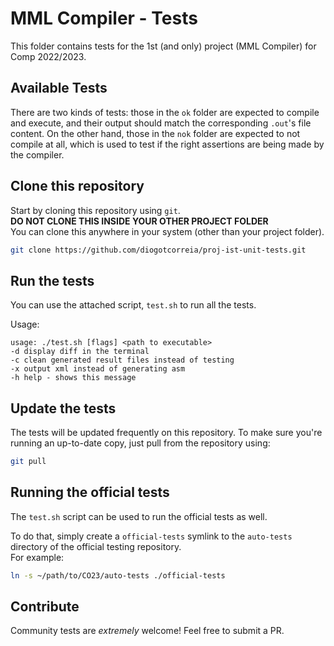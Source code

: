 # MML Compiler - Tests

This folder contains tests for the 1st (and only) project (MML Compiler) for Comp 2022/2023.

## Available Tests

There are two kinds of tests: those in the `ok` folder are expected to compile and execute,
and their output should match the corresponding `.out`'s file content.
On the other hand, those in the `nok` folder are expected to not compile at all, which is used
to test if the right assertions are being made by the compiler.

## Clone this repository

Start by cloning this repository using `git`.  
**DO NOT CLONE THIS INSIDE YOUR OTHER PROJECT FOLDER**  
You can clone this anywhere in your system (other than your project folder).

```bash
git clone https://github.com/diogotcorreia/proj-ist-unit-tests.git
```

## Run the tests

You can use the attached script, `test.sh` to run all the tests.

Usage:

```
usage: ./test.sh [flags] <path to executable>
-d display diff in the terminal
-c clean generated result files instead of testing
-x output xml instead of generating asm
-h help - shows this message
```

## Update the tests

The tests will be updated frequently on this repository.
To make sure you're running an up-to-date copy, just pull from the repository using:

```bash
git pull
```

## Running the official tests

The `test.sh` script can be used to run the official tests as well.

To do that, simply create a `official-tests` symlink to the `auto-tests`
directory of the official testing repository.  
For example:

```sh
ln -s ~/path/to/CO23/auto-tests ./official-tests
```

## Contribute

Community tests are _extremely_ welcome!
Feel free to submit a PR.
